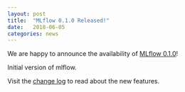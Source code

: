 ```yaml
---
layout: post
title:  "MLflow 0.1.0 Released!"
date:   2018-06-05
categories: news
---
```


We are happy to announce the availability of [MLflow 0.1.0](https://github.com/mlflow/mlflow/releases/tag/v0.1.0)! 

Initial version of mlflow.

Visit the [change log](https://github.com/mlflow/mlflow/blob/master/CHANGELOG.rst#010-2018-06-05) to read about the new features.
